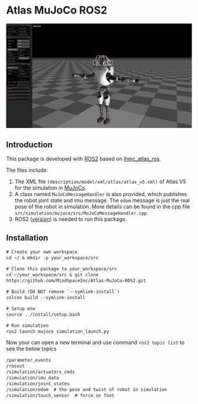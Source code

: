 # Atlas MuJoCo ROS2

<div align="center">
    <img src="./atlas_sim.png">
</div>

## Introduction

This package is developed with [ROS2](https://docs.ros.org/en/humble/index.html) based on [ihmc_atlas_ros](https://github.com/ihmcrobotics/ihmc_atlas_ros).

The files include:

1. The XML file `(description/model/xml/atlas/atlas_v5.xml)` of Atlas V5 for the simulation in [MuJoCo](https://mujoco.org/).
2. A class named `MuJoCoMessageHandler` is also provided, which publishes the robot joint state and imu message. The `odom` message is just the real pose of the robot in simulation. More details can be found in the cpp file `src/simulation/mujoco/src/MuJoCoMessageHandler.cpp`.
3. ROS2 ([version](https://docs.ros.org/en/humble/index.html)) is needed to run this package.

## Installation

```
# Create your own workspace
cd ~/ & mkdir -p your_workspace/src
```

```
# Clone this package to your_workspace/src
cd ~/your_workspace/src & git clone https://github.com/MindSpaceInc/Atlas-MuJoCo-ROS2.git
```

```
# Build (DO NOT remove `--symlink-install`)
colcon build --symlink-install 
```

```
# Setup env
source ../install/setup.bash
```

```
# Run simulation 
ros2 launch mujoco simulation_launch.py
```

Now your can open a new terminal and use command `ros2 topic list` to see the below topics
```
/parameter_events
/rosout
/simulation/actuators_cmds
/simulation/imu_data
/simulation/joint_states
/simulation/odom  # the pose and twist of robot in simulation 
/simulation/touch_sensor  # force on foot
```

